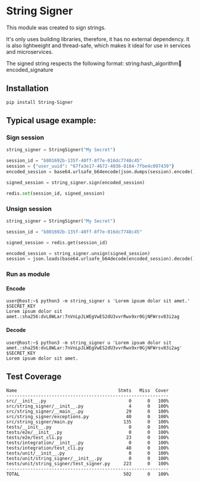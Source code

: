 # String Signer

This module was created to sign strings.

It's only uses building libraries, therefore, it has no external dependency.
It is also lightweight and thread-safe, which makes it ideal for use in services and microservices.

The signed string respects the following format:
    string:hash_algorithm:salt:encoded_signature


## Installation
```console
pip install String-Signer
```

## Typical usage example:

### Sign session
```python
string_signer = StringSigner("My Secret")

session_id = "b801692b-135f-40ff-8f7e-016dc7748c45"
session = {"user_uuid": "67fa3e17-4672-4036-8184-7fbe4c097439"}
encoded_session = base64.urlsafe_b64encode(json.dumps(session).encode()).decode()

signed_session = string_signer.sign(encoded_session)

redis.set(session_id, signed_session)
```

### Unsign session
```python
string_signer = StringSigner("My Secret")

session_id = "b801692b-135f-40ff-8f7e-016dc7748c45"

signed_session = redis.get(session_id)

encoded_session = string_signer.unsign(signed_session)
session = json.loads(base64.urlsafe_b64decode(encoded_session).decode())
```

### Run as module

#### Encode
```console
user@host:~$ python3 -m string_signer s 'Lorem ipsum dolor sit amet.' $SECRET_KEY
Lorem ipsum dolor sit amet.:sha256:dvL8WLar:7nVnLpJLWEgVwES2dU3vvrRwx9xr0GjNFWrsv83i2ag
```

#### Decode
```console
user@host:~$ python3 -m string_signer u 'Lorem ipsum dolor sit amet.:sha256:dvL8WLar:7nVnLpJLWEgVwES2dU3vvrRwx9xr0GjNFWrsv83i2ag' $SECRET_KEY
Lorem ipsum dolor sit amet.
```

## Test Coverage
```
Name                                      Stmts   Miss  Cover
-------------------------------------------------------------
src/__init__.py                               0      0   100%
src/string_signer/__init__.py                 4      0   100%
src/string_signer/__main__.py                29      0   100%
src/string_signer/exceptions.py              40      0   100%
src/string_signer/main.py                   135      0   100%
tests/__init__.py                             0      0   100%
tests/e2e/__init__.py                         0      0   100%
tests/e2e/test_cli.py                        23      0   100%
tests/integration/__init__.py                 0      0   100%
tests/integration/test_cli.py                48      0   100%
tests/unit/__init__.py                        0      0   100%
tests/unit/string_signer/__init__.py          0      0   100%
tests/unit/string_signer/test_signer.py     223      0   100%
-------------------------------------------------------------
TOTAL                                       502      0   100%
```